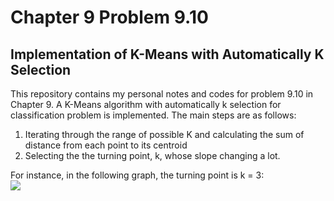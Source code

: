 # Chapter 9 Problem 9.10
## Implementation of K-Means with Automatically K Selection

This repository contains my personal notes and codes for problem 9.10 in Chapter 9. A K-Means algorithm with automatically k selection for classification problem is implemented. The main steps are as follows:

1. Iterating through the range of possible K and calculating the sum of distance from each point to its centroid 
2. Selecting the the turning point, k, whose slope changing a lot.


For instance, in the following graph, the turning point is k = 3:
<br />
<img src="https://github.com/Hatchin/Machine-Learning-Zhou_Zhihua/blob/master/Clustering/Automatic-Kmeans/k-mean.png"> <br />




